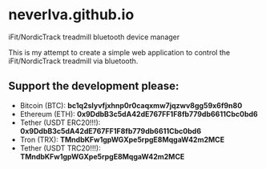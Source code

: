 # neverlva.github.io
iFit/NordicTrack treadmill bluetooth device manager

This is my attempt to create a simple web application to control the iFit/NordicTrack treadmill via bluetooth.

## Support the development please:
- Bitcoin (BTC): **bc1q2slyvfjxhnp0r0caqxmw7jqzwv8gg59x6f9n80**
- Ethereum (ETH): **0x9DdbB3c5dA42dE767FF1F8fb779db6611Cbc0bd6**
- Tether (USDT ERC20!!!): **0x9DdbB3c5dA42dE767FF1F8fb779db6611Cbc0bd6**
- Tron (TRX): **TMndbKFw1gpWGXpe5rpgE8MqgaW42m2MCE**
- Tether (USDT TRC20!!!): **TMndbKFw1gpWGXpe5rpgE8MqgaW42m2MCE**

